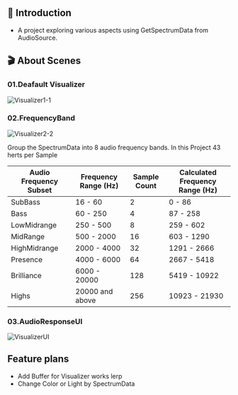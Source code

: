 ## 📝 Introduction

- A project exploring various aspects using GetSpectrumData from AudioSource.


## 🎬 About Scenes

### 01.Deafault Visualizer
![Visualizer1-1](https://github.com/JunHyoung1428/Unity-AudioVisualizer/assets/154119773/afa90729-e2ad-4849-a744-2b1d3d2b1887)


### 02.FrequencyBand
![Visualizer2-2](https://github.com/JunHyoung1428/Unity-AudioVisualizer/assets/154119773/4453064d-dad8-482b-98b2-6f06f35ec570)

Group the SpectrumData into 8 audio frequency bands.
In this Project 43 herts per Sample

| Audio Frequency Subset | Frequency Range (Hz) | Sample Count | Calculated Frequency Range (Hz) |
|------------------------|----------------------|--------------|----------------------------------|
| SubBass                | 16 - 60              | 2            | 0 - 86                           |
| Bass                   | 60 - 250             | 4            | 87 - 258                         |
| LowMidrange            | 250 - 500            | 8            | 259 - 602                        |
| MidRange               | 500 - 2000           | 16           | 603 - 1290                       |
| HighMidrange           | 2000 - 4000          | 32           | 1291 - 2666                      |
| Presence               | 4000 - 6000          | 64           | 2667 - 5418                      |
| Brilliance             | 6000 - 20000         | 128          | 5419 - 10922                     |
| Highs                  | 20000 and above      | 256          | 10923 - 21930                    |


### 03.AudioResponseUI
![VisualizerUI](https://github.com/JunHyoung1428/Unity-AudioVisualizer/assets/154119773/d2a4fa67-37b1-4a6e-b05c-1de2ef7d7eb9)



## Feature plans
  - Add Buffer for Visualizer works lerp
  - Change Color or Light by SpectrumData


